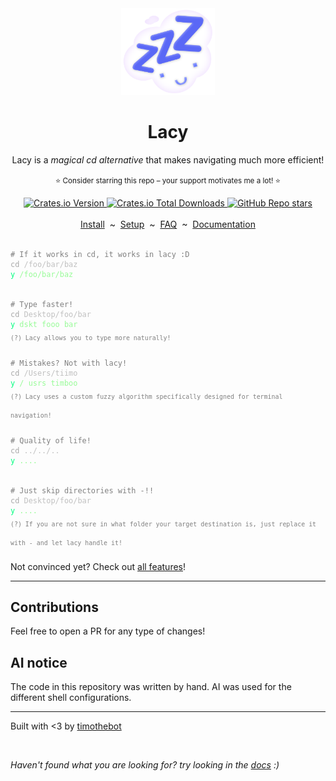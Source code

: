 
<div align="center">
<img src="./docs/assets/lacy_logo.png" width="150">
<h1>Lacy</h1>

Lacy is a <i>magical cd alternative</i> that makes navigating much more efficient!
<br>
<br>
<sup>
⭐ Consider starring this repo – your support motivates me a lot! ⭐
</sup>
<div>
<a href="https://crates.io/crates/lacy">
  <img alt="Crates.io Version" src="https://img.shields.io/crates/v/lacy">
</a>
<a href="https://crates.io/crates/lacy">
  <img alt="Crates.io Total Downloads" src="https://img.shields.io/crates/d/lacy">
</a>
<a href="https://github.com/timothebot/lacy/">
  <img alt="GitHub Repo stars" src="https://img.shields.io/github/stars/timothebot/lacy">
</a>
</div>

<br>
<a href="https://lacy.tiimo.space/install">Install</a>
&nbsp;~&nbsp;
<a href="https://lacy.tiimo.space/setup">Setup</a>
&nbsp;~&nbsp;
<a href="https://lacy.tiimo.space/faq">FAQ</a>
&nbsp;~&nbsp;
<a href="https://lacy.tiimo.space/">Documentation</a>
</div>

<br>

<pre>
<code><span style="color: gray"># If it works in cd, it works in lacy :D</span>
<span style="color: darkgray">cd</span><span style="color: silver"> /foo/bar/baz</span>
<span style="color: springgreen">y</span><span style="color: palegreen"> /foo/bar/baz</span>


<span style="color: gray"># Type faster!</span>
<span style="color: darkgray">cd</span><span style="color: silver"> Desktop/foo/bar</span>
<span style="color: springgreen">y</span><span style="color: palegreen"> dskt fooo bar</span>
<sup style="color: gray; line-height: 30px;">(?) Lacy allows you to type more naturally!</sup>

<span style="color: gray"># Mistakes? Not with lacy!</span>
<span style="color: darkgray">cd</span><span style="color: silver"> /Users/tiimo</span>
<span style="color: springgreen">y</span><span style="color: palegreen"> / usrs timboo</span>
<sup style="color: gray; line-height: 30px;">(?) Lacy uses a custom fuzzy algorithm specifically designed for terminal navigation!</sup>

<span style="color: gray"># Quality of life!</span>
<span style="color: darkgray">cd</span><span style="color: silver"> ../../..</span>
<span style="color: springgreen">y</span><span style="color: palegreen"> ....</span>


<span style="color: gray"># Just skip directories with -!!</span>
<span style="color: darkgray">cd</span><span style="color: silver"> Desktop/foo/bar</span>
<span style="color: springgreen">y</span><span style="color: palegreen"> ....</span>
<sup style="color: gray; line-height: 30px;">(?) If you are not sure in what folder your target destination is, just replace it with - and let lacy handle it!</sup></code></pre>

Not convinced yet? Check out [all features](https://lacy.tiimo.space/features)!

---

## Contributions

Feel free to open a PR for any type of changes!

## AI notice

The code in this repository was written by hand. AI was used for the different shell configurations.

---

Built with <3 by [timothebot](https://github.com/timothebot)

<br>

*Haven't found what you are looking for? try looking in the [docs](https://lacy.tiimo.space/) :)*